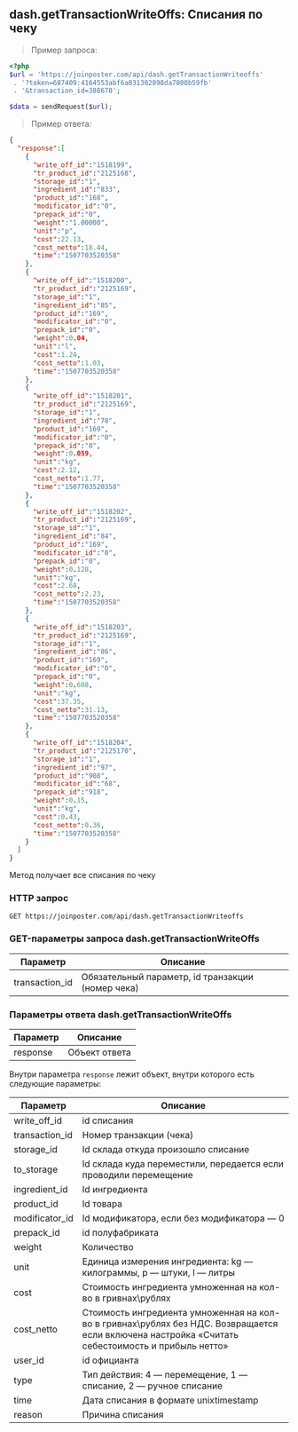 ## dash.getTransactionWriteOffs: Списания по чеку 

> Пример запроса:

```php
<?php
$url = 'https://joinposter.com/api/dash.getTransactionWriteoffs'
 . '?token=687409:4164553abf6a031302898da7800b59fb'
 . '&transaction_id=388678';

$data = sendRequest($url);
```

> Пример ответа:

```json
{
  "response":[
    {
      "write_off_id":"1518199",
      "tr_product_id":"2125168",
      "storage_id":"1",
      "ingredient_id":"833",
      "product_id":"168",
      "modificator_id":"0",
      "prepack_id":"0",
      "weight":"1.00000",
      "unit":"p",
      "cost":22.13,
      "cost_netto":18.44,
      "time":"1507703520358"
    },
    {
      "write_off_id":"1518200",
      "tr_product_id":"2125169",
      "storage_id":"1",
      "ingredient_id":"85",
      "product_id":"169",
      "modificator_id":"0",
      "prepack_id":"0",
      "weight":0.04,
      "unit":"l",
      "cost":1.24,
      "cost_netto":1.03,
      "time":"1507703520358"
    },
    {
      "write_off_id":"1518201",
      "tr_product_id":"2125169",
      "storage_id":"1",
      "ingredient_id":"78",
      "product_id":"169",
      "modificator_id":"0",
      "prepack_id":"0",
      "weight":0.059,
      "unit":"kg",
      "cost":2.12,
      "cost_netto":1.77,
      "time":"1507703520358"
    },
    {
      "write_off_id":"1518202",
      "tr_product_id":"2125169",
      "storage_id":"1",
      "ingredient_id":"84",
      "product_id":"169",
      "modificator_id":"0",
      "prepack_id":"0",
      "weight":0.128,
      "unit":"kg",
      "cost":2.68,
      "cost_netto":2.23,
      "time":"1507703520358"
    },
    {
      "write_off_id":"1518203",
      "tr_product_id":"2125169",
      "storage_id":"1",
      "ingredient_id":"86",
      "product_id":"169",
      "modificator_id":"0",
      "prepack_id":"0",
      "weight":0.608,
      "unit":"kg",
      "cost":37.35,
      "cost_netto":31.13,
      "time":"1507703520358"
    },
    {
      "write_off_id":"1518204",
      "tr_product_id":"2125170",
      "storage_id":"1",
      "ingredient_id":"97",
      "product_id":"908",
      "modificator_id":"68",
      "prepack_id":"918",
      "weight":0.15,
      "unit":"kg",
      "cost":0.43,
      "cost_netto":0.36,
      "time":"1507703520358"
    }
  ]
}
```

Метод получает все списания по чеку 

### HTTP запрос

`GET https://joinposter.com/api/dash.getTransactionWriteoffs`

### GET-параметры запроса dash.getTransactionWriteOffs

Параметр | Описание
-------- | --------
transaction_id | Обязательный параметр, id транзакции (номер чека)

### Параметры ответа dash.getTransactionWriteOffs

Параметр | Описание
-------- | --------
response | Объект ответа

Внутри параметра `response` лежит объект, внутри которого есть следующие параметры:

Параметр | Описание
-------- | --------
write_off_id | id списания
transaction_id | Номер транзакции (чека)
storage_id | Id склада откуда произошло списание 
to_storage | Id склада куда переместили, передается если проводили перемещение
ingredient_id | Id ингредиента
product_id | Id товара
modificator_id | Id модификатора, если без модификатора — 0
prepack_id | id полуфабриката
weight | Количество
unit | Единица измерения ингредиента: kg — килограммы, p — штуки, l — литры
cost | Стоимость ингредиента умноженная на кол-во в гривнах\рублях
cost_netto | Стоимость ингредиента умноженная на кол-во в гривнах\рублях без НДС. Возвращается если включена настройка «Считать себестоимость и прибыль нетто»
user_id | id официанта
type | Тип действия: 4 — перемещение, 1 — списание, 2 — ручное списание  
time | Дата списания в формате unixtimestamp
reason | Причина списания
